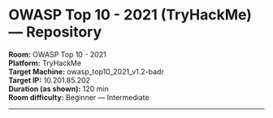 # OWASP Top 10 - 2021 (TryHackMe) — Repository

**Room:** OWASP Top 10 - 2021  
**Platform:** TryHackMe  
**Target Machine:** owasp_top10_2021_v1.2-badr  
**Target IP:** 10.201.85.202  
**Duration (as shown):** 120 min  
**Room difficulty:** Beginner — Intermediate

---
